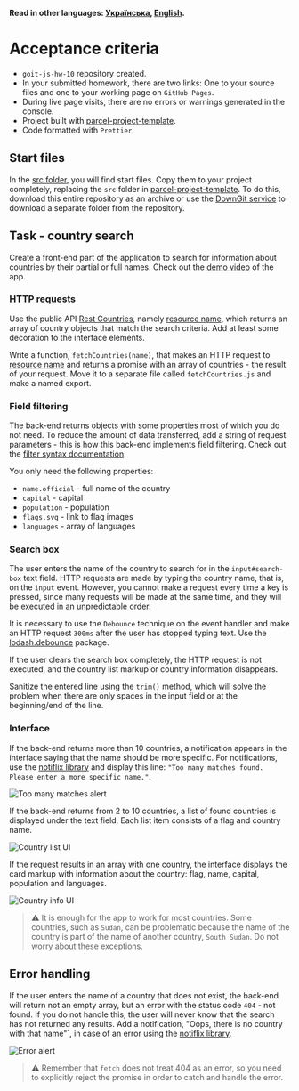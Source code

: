 **Read in other languages: [Українська](README.md), [English](README.en.md).**

# Acceptance criteria

- `goit-js-hw-10` repository created.
- In your submitted homework, there are two links: One to your source files and
  one to your working page on `GitHub Pages`.
- During live page visits, there are no errors or warnings generated in the
  console.
- Project built with
  [parcel-project-template](https://github.com/goitacademy/parcel-project-template).
- Code formatted with `Prettier`.

## Start files

In the [src folder](./src), you will find start files. Copy them to your project
completely, replacing the `src` folder in
[parcel-project-template](https://github.com/goitacademy/parcel-project-template).
To do this, download this entire repository as an archive or use the
[DownGit service](https://downgit.github.io/) to download a separate folder from
the repository.

## Task - country search

Create a front-end part of the application to search for information about
countries by their partial or full names. Check out the
[demo video](https://user-images.githubusercontent.com/17479434/131147741-7700e8c5-8744-4eea-8a8e-1c3d4635248a.mp4)
of the app.

### HTTP requests

Use the public API [Rest Countries](https://restcountries.com/), namely
[resource name](https://restcountries.com/#api-endpoints-v3-name), which returns
an array of country objects that match the search criteria. Add at least some
decoration to the interface elements.

Write a function, `fetchCountries(name)`, that makes an HTTP request to
[resource name](https://restcountries.com/#api-endpoints-v3-name) and returns a
promise with an array of countries - the result of your request. Move it to a
separate file called `fetchCountries.js` and make a named export.

### Field filtering

The back-end returns objects with some properties most of which you do not need.
To reduce the amount of data transferred, add a string of request parameters -
this is how this back-end implements field filtering. Check out the
[filter syntax documentation](https://restcountries.com/#filter-response).

You only need the following properties:

- `name.official` - full name of the country
- `capital` - capital
- `population` - population
- `flags.svg` - link to flag images
- `languages` - array of languages

### Search box

The user enters the name of the country to search for in the `input#search-box`
text field. HTTP requests are made by typing the country name, that is, on the
`input` event. However, you cannot make a request every time a key is pressed,
since many requests will be made at the same time, and they will be executed in
an unpredictable order.

It is necessary to use the `Debounce` technique on the event handler and make an
HTTP request `300ms` after the user has stopped typing text. Use the
[lodash.debounce](https://www.npmjs.com/package/lodash.debounce) package.

If the user clears the search box completely, the HTTP request is not executed,
and the country list markup or country information disappears.

Sanitize the entered line using the `trim()` method, which will solve the
problem when there are only spaces in the input field or at the beginning/end of
the line.

### Interface

If the back-end returns more than 10 countries, a notification appears in the
interface saying that the name should be more specific. For notifications, use
the [notiflix library](https://github.com/notiflix/Notiflix#readme) and display
this line: `"Too many matches found. Please enter a more specific name."`.

![Too many matches alert](./preview/too-many-matches.png)

If the back-end returns from 2 to 10 countries, a list of found countries is
displayed under the text field. Each list item consists of a flag and country
name.

![Country list UI](./preview/country-list.png)

If the request results in an array with one country, the interface displays the
card markup with information about the country: flag, name, capital, population
and languages.

![Country info UI](./preview/country-info.png)

> ⚠️ It is enough for the app to work for most countries. Some countries, such
> as `Sudan`, can be problematic because the name of the country is part of the
> name of another country, `South Sudan`. Do not worry about these exceptions.

## Error handling

If the user enters the name of a country that does not exist, the back-end will
return not an empty array, but an error with the status code `404` - not found.
If you do not handle this, the user will never know that the search has not
returned any results. Add a notification, "Oops, there is no country with that
name"`, in case of an error using the
[notiflix library](https://github.com/notiflix/Notiflix#readme).

![Error alert](./preview/error-alert.png)

> ⚠️ Remember that `fetch` does not treat 404 as an error, so you need to
> explicitly reject the promise in order to catch and handle the error.
